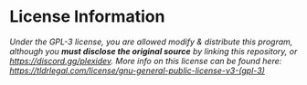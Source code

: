 # License Information

*Under the GPL-3 license, you are allowed modify & distribute this program, although you **must disclose the original source** by linking this repository, or https://discord.gg/plexidev. More info on this license can be found here: https://tldrlegal.com/license/gnu-general-public-license-v3-(gpl-3)*
